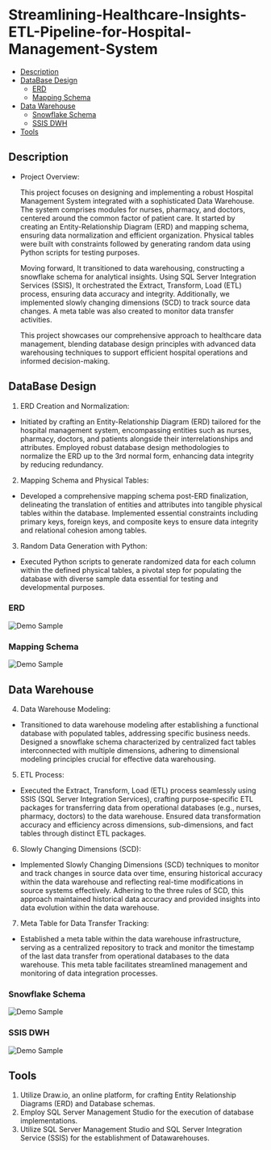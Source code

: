 # Streamlining-Healthcare-Insights-ETL-Pipeline-for-Hospital-Management-System

- [Description](#description)
- [DataBase Design](#DataBase-Design)
    - [ERD](#ERD)
    - [Mapping Schema](#Mapping-Schema)
- [Data Warehouse](#Data-Warehouse)
    - [Snowflake Schema](#Snowflake-Schema)
    - [SSIS DWH](#SSIS-DWH)
- [Tools](#Tools)


## Description

- Project Overview:
  
  This project focuses on designing and implementing a robust Hospital Management System integrated with a sophisticated Data Warehouse. The 
  system comprises modules for nurses, pharmacy, and doctors, centered around the common factor of patient care. It started by creating an 
  Entity-Relationship Diagram (ERD) and mapping schema, ensuring data normalization and efficient organization. Physical tables were built 
  with constraints followed by generating random data using Python scripts for testing purposes.

  Moving forward, It transitioned to data warehousing, constructing a snowflake schema for analytical insights. Using SQL Server Integration 
  Services (SSIS), It orchestrated the Extract, Transform, Load (ETL) process, ensuring data accuracy and integrity. Additionally, we 
  implemented slowly changing dimensions (SCD) to track source data changes. A meta table was also created to monitor data transfer activities.

  This project showcases our comprehensive approach to healthcare data management, blending database design principles with advanced data 
  warehousing techniques to support efficient hospital operations and informed decision-making.



## DataBase Design

1) ERD Creation and Normalization:
- Initiated by crafting an Entity-Relationship Diagram (ERD) tailored for the hospital management system, encompassing entities such as nurses, pharmacy, doctors, and patients alongside their interrelationships and attributes. Employed robust database design methodologies to normalize the ERD up to the 3rd normal form, enhancing data integrity by reducing redundancy.

2) Mapping Schema and Physical Tables:
- Developed a comprehensive mapping schema post-ERD finalization, delineating the translation of entities and attributes into tangible physical tables within the database. Implemented essential constraints including primary keys, foreign keys, and composite keys to ensure data integrity and relational cohesion among tables.

3) Random Data Generation with Python:
- Executed Python scripts to generate randomized data for each column within the defined physical tables, a pivotal step for populating the database with diverse sample data essential for testing and developmental purposes.


### ERD

![Demo Sample](https://github.com/Sandra-Essa/Streamlining-Healthcare-Insights-ETL-Pipeline-for-Hospital-Management_/blob/main/Media/ERD.png)


### Mapping Schema

![Demo Sample](https://github.com/Sandra-Essa/Streamlining-Healthcare-Insights-ETL-Pipeline-for-Hospital-Management_/blob/main/Media/Mapping.png)


## Data Warehouse

4) Data Warehouse Modeling:
- Transitioned to data warehouse modeling after establishing a functional database with populated tables, addressing specific business needs. Designed a snowflake schema characterized by centralized fact tables interconnected with multiple dimensions, adhering to dimensional modeling principles crucial for effective data warehousing.

5) ETL Process:
- Executed the Extract, Transform, Load (ETL) process seamlessly using SSIS (SQL Server Integration Services), crafting purpose-specific ETL packages for transferring data from operational databases (e.g., nurses, pharmacy, doctors) to the data warehouse. Ensured data transformation accuracy and efficiency across dimensions, sub-dimensions, and fact tables through distinct ETL packages.

6) Slowly Changing Dimensions (SCD):
- Implemented Slowly Changing Dimensions (SCD) techniques to monitor and track changes in source data over time, ensuring historical accuracy within the data warehouse and reflecting real-time modifications in source systems effectively. Adhering to the three rules of SCD, this approach maintained historical data accuracy and provided insights into data evolution within the data warehouse.

7) Meta Table for Data Transfer Tracking:
- Established a meta table within the data warehouse infrastructure, serving as a centralized repository to track and monitor the timestamp of the last data transfer from operational databases to the data warehouse. This meta table facilitates streamlined management and monitoring of data integration processes.


### Snowflake Schema

![Demo Sample](https://github.com/Sandra-Essa/Streamlining-Healthcare-Insights-ETL-Pipeline-for-Hospital-Management_/blob/main/Media/Snowflake%20schema.png)


### SSIS DWH

![Demo Sample](https://github.com/Sandra-Essa/Streamlining-Healthcare-Insights-ETL-Pipeline-for-Hospital-Management_/blob/main/Media/OLAP_Hospital%20_Management_system.gif)



## Tools

1. Utilize Draw.io, an online platform, for crafting Entity Relationship Diagrams (ERD) and Database schemas.
2. Employ SQL Server Management Studio for the execution of database implementations.
3. Utilize SQL Server Management Studio and SQL Server Integration Service (SSIS) for the establishment of Datawarehouses.
